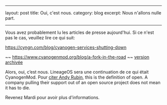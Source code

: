 * * *

layout: post title: Oui, c'est nous. category: blog excerpt: Nous n'allons nulle part.

* * *

Vous avez probablement lu les articles de presse aujourd'hui. Si ce n'est pas le cas, veuillez lire ce qui suit:

<https://cyngn.com/blog/cyanogen-services-shutting-down>

~~ https://www.cyanogenmod.org/blog/a-fork-in-the-road ~~ [version archivée](https://web.archive.org/web/20161225144318/https://www.cyanogenmod.org/blog/a-fork-in-the-road)

Alors, oui, c’est nous. LineageOS sera une continuation de ce qui était CyanogenMod. Pour [citer Andy Rubin](https://twitter.com/Arubin/status/27808662429), this is the definition of open. A company pulling their support out of an open source project does not mean it has to die.

Revenez Mardi pour avoir plus d'informations.
